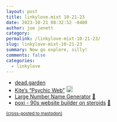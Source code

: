 ```yaml
---
layout: post
title: linkylove.mixt 10-21-23
date: 2023-10-21 08:32:52 -0400
author: joe jenett
category: 
permalink: /linkylove-mixt-10-21-23/
slug: linkylove-mixt-10-21-23
summary: Now go explore, silly!
comments: false
categories:
  - linkylove
---
```

<ul class="linkylove">
	<li><a title="Blog | dead.garden" href="https://dead.garden/blog/">dead.garden</a></li>
	<li><a title="Kite’s “Psychic Web”" href="https://ceiadon.neocities.org/">Kite’s “Psychic Web”</a> <a class="normaltext" title="source" href="https://platinumtulip.garden/"><img src="https://iwebthings.joejenett.com/images/left-arrow.png" alt="" width="18"></a></li>
	<li><a title="Large Number Name Generator" href="https://benpittstoller.com/Misc/LargeNumbers.html">Large Number Name Generator</a> <a href="https://pinboard.in/u:aiefel">📌</a></li>
	<li><a title="poxi - 90s website builder on steroids" href="https://poxi.page/">poxi - 90s website builder on steroids</a> <a href="https://pinboard.in/u:robsalasco">📌</a></li>
</ul>

<a href="https://brid.gy/publish/mastodon"><small>(cross-posted to mastodon)</small></a>